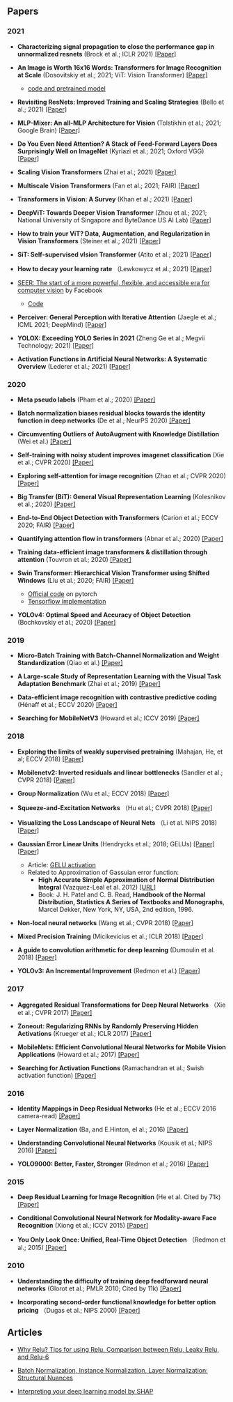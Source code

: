 

## Papers

### 2021

* **Characterizing signal propagation to close the performance gap in unnormalized resnets** (Brock et al.; ICLR 2021) [[Paper]](https://arxiv.org/pdf/2101.08692.pdf)

* **An Image is Worth 16x16 Words: Transformers for Image Recognition at Scale** (Dosovitskiy et al.; 2021; ViT: Vision Transformer) [[Paper]](https://arxiv.org/pdf/2010.11929.pdf)
  * [code and pretrained model](https://github.com/google-research/vision_transformer)
  
* **Revisiting ResNets: Improved Training and Scaling Strategies** (Bello et al.; 2021) [[Paper]](https://arxiv.org/pdf/2103.07579.pdf)

* **MLP-Mixer: An all-MLP Architecture for Vision** (Tolstikhin et al.; 2021; Google Brain) [[Paper]](https://arxiv.org/pdf/2105.01601.pdf)

* **Do You Even Need Attention? A Stack of Feed-Forward Layers Does Surprisingly Well on ImageNet** (Kyriazi et al.; 2021; Oxford VGG) [[Paper]](https://arxiv.org/pdf/2105.02723.pdf)

* **Scaling Vision Transformers** (Zhai et al.; 2021) [[Paper]](https://arxiv.org/pdf/2106.04560v1.pdf) 

* **Multiscale Vision Transformers** (Fan et al.; 2021; FAIR) [[Paper]](https://arxiv.org/pdf/2104.11227.pdf)

* **Transformers in Vision: A Survey** (Khan et al.; 2021) [[Paper]](https://arxiv.org/pdf/2101.01169.pdf)

* **DeepViT: Towards Deeper Vision Transformer** (Zhou et al.; 2021; National University of Singapore and ByteDance US AI Lab) [[Paper]](https://arxiv.org/pdf/2103.11886.pdf)

* **How to train your ViT? Data, Augmentation, and Regularization in Vision Transformers** (Steiner et al.; 2021) [[Paper]]()

* **SiT: Self-supervised vIsion Transformer** (Atito et al.; 2021) [[Paper]](https://arxiv.org/pdf/2104.03602.pdf)

* **How to decay your learning rate** （Lewkowycz et al.; 2021) [[Paper]](https://arxiv.org/pdf/2103.12682.pdf)

* [SEER: The start of a more powerful, flexible, and accessible era for computer vision](https://ai.facebook.com/blog/seer-the-start-of-a-more-powerful-flexible-and-accessible-era-for-computer-vision/) by Facebook
  * [Code](https://vissl.ai)

* **Perceiver: General Perception with Iterative Attention** (Jaegle et al.; ICML 2021; DeepMind) [[Paper]](https://arxiv.org/pdf/2103.03206.pdf)

* **YOLOX: Exceeding YOLO Series in 2021** (Zheng Ge et al.; Megvii Technology; 2021) [[Paper]](https://arxiv.org/pdf/2107.08430.pdf)

* **Activation Functions in Artificial Neural Networks: A Systematic Overview** (Lederer et al.; 2021) [[Paper]](https://arxiv.org/pdf/2101.09957.pdf)

### 2020

* **Meta pseudo labels** (Pham et al.; 2020) [[Paper]](https://arxiv.org/pdf/2003.10580.pdf)

* **Batch normalization biases residual blocks towards the identity function in deep networks** (De et al.; NeurPS 2020) [[Paper]](https://arxiv.org/pdf/2002.10444.pdf)

* **Circumventing Outliers of AutoAugment with Knowledge Distillation** (Wei et al.) [[Paper]](https://arxiv.org/pdf/2003.11342v1.pdf)

* **Self-training with noisy student improves imagenet classification** (Xie et al.; CVPR 2020) [[Paper]](https://arxiv.org/pdf/1911.04252.pdf)

* **Exploring self-attention for image recognition** (Zhao et al.; CVPR 2020) [[Paper]](https://arxiv.org/pdf/2004.13621.pdf)

* **Big Transfer (BiT): General Visual Representation Learning** (Kolesnikov et al.; 2020) [[Paper]](https://arxiv.org/pdf/1912.11370.pdf)

* **End-to-End Object Detection with Transformers** (Carion et al.; ECCV 2020; FAIR) [[Paper]](https://arxiv.org/pdf/2005.12872.pdf)

* **Quantifying attention flow in transformers** (Abnar et al.; 2020) [[Paper]](https://arxiv.org/pdf/2005.00928.pdf)

* **Training data-efficient image transformers & distillation through attention** (Touvron et al.; 2020) [[Paper]](https://arxiv.org/pdf/2012.12877.pdf)
  
* **Swin Transformer: Hierarchical Vision Transformer using Shifted Windows** (Liu et al.; 2020; FAIR) [[Paper]](https://arxiv.org/pdf/2103.14030.pdf)
  * [Official code](https://github.com/microsoft/Swin-Transformer) on pytorch
  * [Tensorflow implementation](https://github.com/rishigami/Swin-Transformer-TF)
  
* **YOLOv4: Optimal Speed and Accuracy of Object Detection** (Bochkovskiy et al.; 2020) [[Paper]](https://arxiv.org/pdf/2004.10934.pdf)
  
### 2019

* **Micro-Batch Training with Batch-Channel Normalization and Weight Standardization** (Qiao et al.) [[Paper]](https://arxiv.org/pdf/1903.10520.pdf)

* **A Large-scale Study of Representation Learning with the Visual Task Adaptation Benchmark** (Zhai et al.; 2019) [[Paper]](https://arxiv.org/pdf/1910.04867.pdf)

* **Data-efficient image recognition with contrastive predictive coding** (Hénaff et al.; ECCV 2020) [[Paper]](https://arxiv.org/pdf/1905.09272.pdf)

* **Searching for MobileNetV3** (Howard et al.; ICCV 2019) [[Paper]](https://arxiv.org/pdf/1905.02244.pdf)


### 2018

* **Exploring the limits of weakly supervised pretraining** (Mahajan, He, et al; ECCV 2018) [[Paper]](https://arxiv.org/pdf/1805.00932.pdf)

* **Mobilenetv2: Inverted residuals and linear bottlenecks** (Sandler et al.; CVPR 2018) [[Paper]](https://arxiv.org/pdf/1801.04381.pdf)

* **Group Normalization** (Wu et al.; ECCV 2018) [[Paper]](https://arxiv.org/pdf/1803.08494.pdf)

* **Squeeze-and-Excitation Networks** （Hu et al.; CVPR 2018) [[Paper]](https://www.robots.ox.ac.uk/~vgg/publications/2018/Hu18/hu18.pdf)

* **Visualizing the Loss Landscape of Neural Nets** （Li et al. NIPS 2018) [[Paper]](https://papers.nips.cc/paper/2018/file/a41b3bb3e6b050b6c9067c67f663b915-Paper.pdf)

* **Gaussian Error Linear Units** (Hendrycks et al.; 2018; GELUs) [[Paper]](https://arxiv.org/pdf/1606.08415v3.pdf) [[Paper]](https://arxiv.org/pdf/1606.08415.pdf)
  * Article: [GELU activation](https://medium.com/@shoray.goel/gelu-gaussian-error-linear-unit-4ec59fb2e47c)
  * Related to Approximation of Gassuian error function:
    * **High Accurate Simple Approximation of Normal Distribution Integral** (Vazquez-Leal et al. 2012) [[URL]](https://www.hindawi.com/journals/mpe/2012/124029)
    * Book: J. H. Patel and C. B. Read, **Handbook of the Normal Distribution, Statistics A Series of Textbooks and Monographs**, Marcel Dekker, New York, NY, USA, 2nd edition, 1996.

* **Non-local neural networks** (Wang et al.; CVPR 2018) [[Paper]](https://arxiv.org/pdf/1711.07971.pdf)

* **Mixed Precision Training** (Micikevicius et al.; ICLR 2018) [[Paper]](https://arxiv.org/pdf/1710.03740)
  
* **A guide to convolution arithmetic for deep learning** (Dumoulin et al. 2018) [[Paper]](https://arxiv.org/pdf/1603.07285.pdf)

* **YOLOv3: An Incremental Improvement** (Redmon et al.) [[Paper]](https://arxiv.org/pdf/1804.02767.pdf)


### 2017

* **Aggregated Residual Transformations for Deep Neural Networks** （Xie et al.; CVPR 2017) [[Paper]](https://arxiv.org/pdf/1611.05431.pdf)

* **Zoneout: Regularizing RNNs by Randomly Preserving Hidden Activations** (Krueger et al.; ICLR 2017) [[Paper]](https://arxiv.org/pdf/1606.01305.pdf)

* **MobileNets: Efficient Convolutional Neural Networks for Mobile Vision Applications** (Howard et al.; 2017) [[Paper]](https://arxiv.org/pdf/1704.04861.pdf)

* **Searching for Activation Functions** (Ramachandran et al.; Swish activation function) [[Paper]](https://arxiv.org/pdf/1710.05941.pdf)

### 2016

* **Identity Mappings in Deep Residual Networks** (He et al.; ECCV 2016 camera-read) [[Paper]](https://arxiv.org/pdf/1603.05027.pdf)

* **Layer Normalization** (Ba, and E.Hinton, el al.; 2016) [[Paper]](https://arxiv.org/pdf/1607.06450.pdf)

* **Understanding Convolutional Neural Networks** (Kousik et al.; NIPS 2016) [[Paper]](https://arxiv.org/pdf/1605.09081.pdf)

* **YOLO9000: Better, Faster, Stronger** (Redmon et al.; 2016) [[Paper]](https://arxiv.org/pdf/1612.08242.pdf)


### 2015

* **Deep Residual Learning for Image Recognition** (He et al. Cited by 71k) [[Paper]](https://arxiv.org/pdf/1512.03385.pdf)

* **Conditional Convolutional Neural Network for Modality-aware Face Recognition** (Xiong et al.; ICCV 2015) [[Paper]](https://www.cv-foundation.org/openaccess/content_iccv_2015/papers/Xiong_Conditional_Convolutional_Neural_ICCV_2015_paper.pdf)

* **You Only Look Once: Unified, Real-Time Object Detection** （Redmon et al.; 2015) [[Paper]](https://arxiv.org/pdf/1506.02640.pdf)


### 2010

* **Understanding the difficulty of training deep feedforward neural networks** (Glorot et al.; PMLR 2010; Cited by 11k) [[Paper]](http://proceedings.mlr.press/v9/glorot10a/glorot10a.pdf)

* **Incorporating second-order functional knowledge for better option pricing** （Dugas et al.; NIPS 2000) [[Paper]](https://proceedings.neurips.cc/paper/2000/file/44968aece94f667e4095002d140b5896-Paper.pdf)

## Articles

* [Why Relu? Tips for using Relu. Comparison between Relu, Leaky Relu, and Relu-6](https://medium.com/@chinesh4/why-relu-tips-for-using-relu-comparison-between-relu-leaky-relu-and-relu-6-969359e48310)

* [Batch Normalization, Instance Normalization, Layer Normalization: Structural Nuances](https://becominghuman.ai/all-about-normalization-6ea79e70894b)

* [Interpreting your deep learning model by SHAP](https://towardsdatascience.com/interpreting-your-deep-learning-model-by-shap-e69be2b47893)
